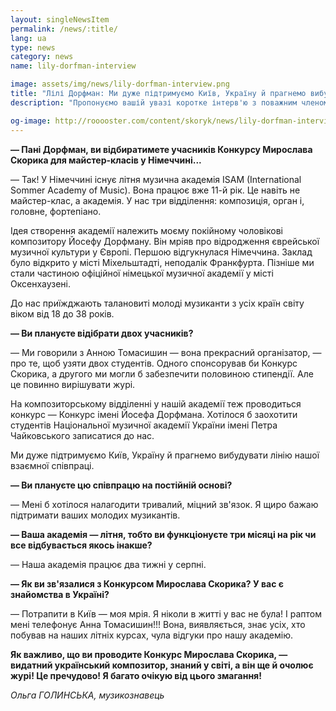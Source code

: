 ```yaml
---
layout: singleNewsItem
permalink: /news/:title/
lang: ua
type: news
category: news
name: lily-dorfman-interview

image: assets/img/news/lily-dorfman-interview.png
title: "Лілі Дорфман: Ми дуже підтримуємо Київ, Україну й прагнемо вибудувати лінію нашої взаємної співпраці"
description: "Пропонуємо вашій увазі коротке інтерв'ю з поважним членом журі конкурсу, відомою піаністкою й педагогом пані Лілі Дорфман (Ізраїль)"

og-image: http://rooooster.com/content/skoryk/news/lily-dorfman-interview.jpg
---
```


**— Пані Дорфман, ви відбиратимете учасників Конкурсу Мирослава Скорика для майстер-класів у Німеччині...**

— Так! У Німеччині існує літня музична академія ISAM (International Sommer Academy of Music). Вона працює вже 11-й рік. Це навіть не майстер-клас, а академія. У нас три відділення: композиція, орган і, головне, фортепіано.

Ідея створення академії належить моєму покійному чоловікові композитору Йосефу Дорфману. Він мріяв про відродження єврейської музичної культури у Європі. Першою відгукнулася Німеччина. Заклад було відкрито у місті Міхельштадті, неподалік Франкфурта. Пізніше ми стали частиною офіційної німецької музичної академії у місті Оксенхаузені.

До нас приїжджають талановиті молоді музиканти з усіх країн світу віком від 18 до 38 років.

**— Ви плануєте відібрати двох учасників?**

— Ми говорили з Анною Томасишин — вона прекрасний організатор, — про те, щоб узяти двох студентів. Одного спонсорував би Конкурс Скорика, а другого ми могли б забезпечити половиною стипендії. Але це повинно вирішувати журі.

На композиторському відділенні у нашій академії теж проводиться конкурс — Конкурс імені Йосефа Дорфмана. Хотілося б заохотити студентів Національної музичної академії України імені Петра Чайковського записатися до нас.

Ми дуже підтримуємо Київ, Україну й прагнемо вибудувати лінію нашої взаємної співпраці.

**— Ви плануєте цю співпрацю на постійній основі?**

— Мені б хотілося налагодити тривалий, міцний зв'язок. Я щиро бажаю підтримати ваших молодих музикантів.

**— Ваша академія — літня, тобто ви функціонуєте три місяці на рік чи все відбувається якось інакше?**

— Наша академія працює два тижні у серпні.

**— Як ви зв'язалися з Конкурсом Мирослава Скорика? У вас є знайомства в Україні?**

— Потрапити в Київ — моя мрія. Я ніколи в житті у вас не була! І раптом мені телефонує Анна Томасишин!!! Вона, виявляється, знає усіх, хто побував на наших літніх курсах, чула відгуки про нашу академію.

**Як важливо, що ви проводите Конкурс Мирослава Скорика, — видатний український композитор, знаний у світі, а він ще й очолює журі! Це пречудово! Я багато очікую від цього змагання!**

_Ольга ГОЛИНСЬКА, музикознавець_
